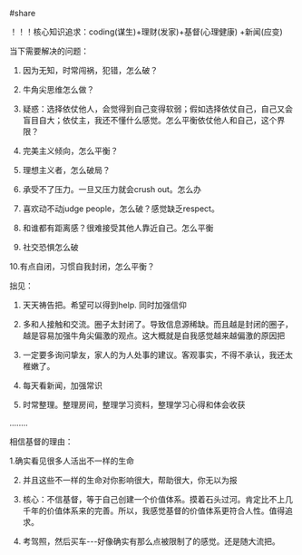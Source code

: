 #share


！！！核心知识追求：coding(谋生)+理财(发家)+基督(心理健康) +新闻(应变) 


当下需要解决的问题： 

1. 因为无知，时常闯祸，犯错，怎么破？ 

2. 牛角尖思维怎么做？ 

3. 疑惑：选择依仗他人，会觉得到自己变得软弱；假如选择依仗自己，自己又会盲目自大；依仗主，我还不懂什么感觉。怎么平衡依仗他人和自己，这个界限？ 

4. 完美主义倾向，怎么平衡？ 

5. 理想主义者，怎么破局？ 

6. 承受不了压力。一旦又压力就会crush out。怎么办 

7. 喜欢动不动judge people，怎么破？感觉缺乏respect。 

8. 和谁都有距离感？很难接受其他人靠近自己。怎么平衡 

9. 社交恐惧怎么破 

10.有点自闭，习惯自我封闭，怎么平衡？ 

  

  

  

拙见： 

1. 天天祷告把。希望可以得到help. 同时加强信仰 

2. 多和人接触和交流。圈子太封闭了。导致信息源稀缺。而且越是封闭的圈子，越是容易加强牛角尖偏激的观点。这大概就是自我感觉越来越偏激的原因把 

3. 一定要多询问挚友，家人的为人处事的建议。客观事实，不得不承认，我还太稚嫩了。 

4. 每天看新闻，加强常识 

5. 时常整理。整理房间，整理学习资料，整理学习心得和体会收获 

........ 

相信基督的理由： 

1.确实看见很多人活出不一样的生命 

2. 并且这些不一样的生命对你影响很大，帮助很大，你无以为报 

3. 核心：不信基督，等于自己创建一个价值体系。摸着石头过河。肯定比不上几千年的价值体系来的完善。所以，我感觉基督的价值体系更符合人性。值得追求。 

4. 考驾照，然后买车---好像确实有那么点被限制了的感觉。还是随大流把。 

  

  
